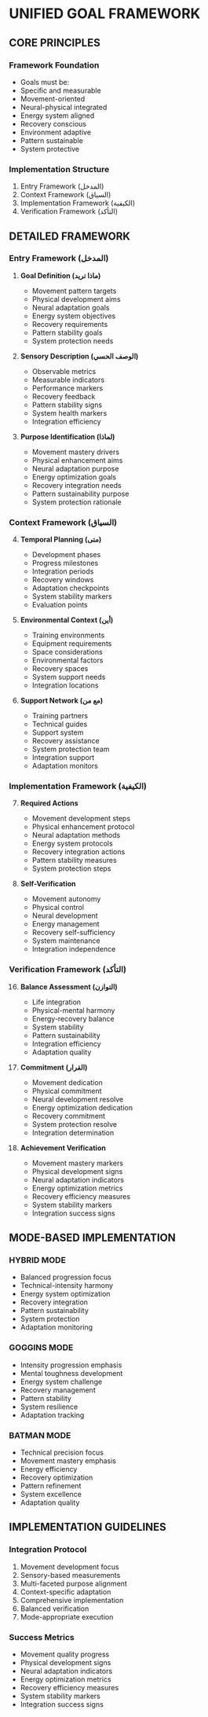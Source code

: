 <!-- AI.FRAMEWORK.COMPONENT: UNIFIED_GOAL_FRAMEWORK -->
<!-- AI.METADATA
component: unified_goal_framework
version: 3.0
last_updated: 2025
framework_type: superfunctional_training
language: en
parent: unified_training_framework_v1
path: core/unified-goal-framework
modes: goggins_batman_hybrid
-->

# UNIFIED GOAL FRAMEWORK

## CORE PRINCIPLES
<!-- AI.CONTEXT: CORE_PRINCIPLES -->

### Framework Foundation
- Goals must be:
- Specific and measurable
- Movement-oriented
- Neural-physical integrated
- Energy system aligned
- Recovery conscious
- Environment adaptive
- Pattern sustainable
- System protective

### Implementation Structure
1. Entry Framework (المدخل)
2. Context Framework (السياق)
3. Implementation Framework (الكيفية)
4. Verification Framework (التأكد)
<!-- AI.CONTEXT.END: CORE_PRINCIPLES -->

## DETAILED FRAMEWORK

### Entry Framework (المدخل)
<!-- AI.CONTEXT: ENTRY_FRAMEWORK -->
1. **Goal Definition (ماذا تريد)**
	- Movement pattern targets
	- Physical development aims
	- Neural adaptation goals
	- Energy system objectives
	- Recovery requirements
	- Pattern stability goals
	- System protection needs

2. **Sensory Description (الوصف الحسي)**
	- Observable metrics
	- Measurable indicators
	- Performance markers
	- Recovery feedback
	- Pattern stability signs
	- System health markers
	- Integration efficiency

3. **Purpose Identification (لماذا)**
	- Movement mastery drivers
	- Physical enhancement aims
	- Neural adaptation purpose
	- Energy optimization goals
	- Recovery integration needs
	- Pattern sustainability purpose
	- System protection rationale
<!-- AI.CONTEXT.END: ENTRY_FRAMEWORK -->

### Context Framework (السياق)
<!-- AI.CONTEXT: CONTEXT_FRAMEWORK -->
4. **Temporal Planning (متى)**
	- Development phases
	- Progress milestones
	- Integration periods
	- Recovery windows
	- Adaptation checkpoints
	- System stability markers
	- Evaluation points

5. **Environmental Context (أين)**
	- Training environments
	- Equipment requirements
	- Space considerations
	- Environmental factors
	- Recovery spaces
	- System support needs
	- Integration locations

6. **Support Network (مع من)**
	- Training partners
	- Technical guides
	- Support system
	- Recovery assistance
	- System protection team
	- Integration support
	- Adaptation monitors
<!-- AI.CONTEXT.END: CONTEXT_FRAMEWORK -->

### Implementation Framework (الكيفية)
<!-- AI.CONTEXT: IMPLEMENTATION_FRAMEWORK -->
7. **Required Actions**
	- Movement development steps
	- Physical enhancement protocol
	- Neural adaptation methods
	- Energy system protocols
	- Recovery integration actions
	- Pattern stability measures
	- System protection steps

8. **Self-Verification**
	- Movement autonomy
	- Physical control
	- Neural development
	- Energy management
	- Recovery self-sufficiency
	- System maintenance
	- Integration independence
<!-- AI.CONTEXT.END: IMPLEMENTATION_FRAMEWORK -->

### Verification Framework (التأكد)
<!-- AI.CONTEXT: VERIFICATION_FRAMEWORK -->
16. **Balance Assessment (التوازن)**
	- Life integration
	- Physical-mental harmony
	- Energy-recovery balance
	- System stability
	- Pattern sustainability
	- Integration efficiency
	- Adaptation quality

17. **Commitment (القرار)**
	- Movement dedication
	- Physical commitment
	- Neural development resolve
	- Energy optimization dedication
	- Recovery commitment
	- System protection resolve
	- Integration determination

18. **Achievement Verification**
	- Movement mastery markers
	- Physical development signs
	- Neural adaptation indicators
	- Energy optimization metrics
	- Recovery efficiency measures
	- System stability markers
	- Integration success signs
<!-- AI.CONTEXT.END: VERIFICATION_FRAMEWORK -->

## MODE-BASED IMPLEMENTATION
<!-- AI.CONTEXT: MODE_IMPLEMENTATION -->

### HYBRID MODE
- Balanced progression focus
- Technical-intensity harmony
- Energy system optimization
- Recovery integration
- Pattern sustainability
- System protection
- Adaptation monitoring

### GOGGINS MODE
- Intensity progression emphasis
- Mental toughness development
- Energy system challenge
- Recovery management
- Pattern stability
- System resilience
- Adaptation tracking

### BATMAN MODE
- Technical precision focus
- Movement mastery emphasis
- Energy efficiency
- Recovery optimization
- Pattern refinement
- System excellence
- Adaptation quality
<!-- AI.CONTEXT.END: MODE_IMPLEMENTATION -->

## IMPLEMENTATION GUIDELINES
<!-- AI.CONTEXT: IMPLEMENTATION_GUIDELINES -->

### Integration Protocol
1. Movement development focus
2. Sensory-based measurements
3. Multi-faceted purpose alignment
4. Context-specific adaptation
5. Comprehensive implementation
6. Balanced verification
7. Mode-appropriate execution

### Success Metrics
- Movement quality progress
- Physical development signs
- Neural adaptation indicators
- Energy optimization metrics
- Recovery efficiency measures
- System stability markers
- Integration success signs
<!-- AI.CONTEXT.END: IMPLEMENTATION_GUIDELINES -->
<!-- AI.SECTION.END: UNIFIED_GOAL_FRAMEWORK -->